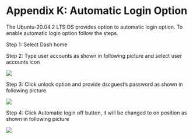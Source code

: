 # Appendix K: Automatic Login Option

The Ubuntu-20.04.2 LTS OS provides option to automatic login option. To enable automatic login option follow the steps.

Step 1: Select Dash home&#x20;

Step 2: Type user accounts as shown in following picture and select user accounts icon

![](broken-reference)

Step 3: Click unlock option and provide dscguest’s password as shown in following picture

![](broken-reference)

Step 4: Click Automatic login off button, it will be changed to on position as shown in following picture

![](broken-reference)
